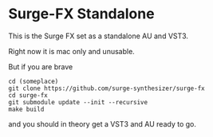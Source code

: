 # Surge-FX Standalone

This is the Surge FX set as a standalone AU and VST3.

Right now it is mac only and unusable.

But if you are brave

```
cd (someplace)
git clone https://github.com/surge-synthesizer/surge-fx
cd surge-fx
git submodule update --init --recursive
make build
```

and you should in theory get a VST3 and AU ready to go.

